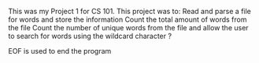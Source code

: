 This was my Project 1 for CS 101.
This project was to:
Read and parse a file for words and store the information
Count the total amount of words from the file
Count the number of unique words from the file
and allow the user to search for words using the wildcard character ?

EOF is used to end the program

